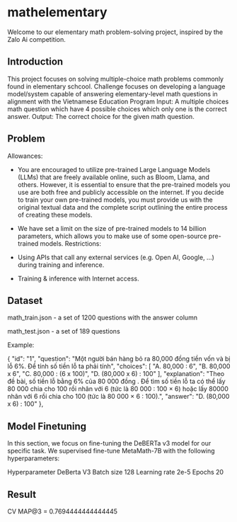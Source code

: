 # mathelementary
Welcome to our elementary math problem-solving project, inspired by the Zalo Ai competition.
## Introduction ##
This project focuses on solving multiple-choice math problems commonly found in elementary schcool. 
Challenge focuses on developing a language model/system capable of answering
elementary-level math questions in alignment with the Vietnamese Education Program
Input: A multiple choices math question which have 4 possible choices which only one is the
correct answer.
Output: The correct choice for the given math question.
## Problem ##

Allowances:
- You are encouraged to utilize pre-trained Large Language Models (LLMs) that are freely available
online, such as Bloom, Llama, and others. However, it is essential to ensure that the pre-trained models
you use are both free and publicly accessible on the internet. If you decide to train your own pre-trained
models, you must provide us with the original textual data and the complete script outlining the entire
process of creating these models.

- We have set a limit on the size of pre-trained models to 14 billion parameters, which allows you to make
use of some open-source pre-trained models.
Restrictions:
- Using APIs that call any external services (e.g. Open AI, Google, ...) during training and inference.
- Training & inference with Internet access.

## Dataset ##
math_train.json - a set of 1200 questions with the answer column

math_test.json - a set of 189 questions

Example:

{
         "id": "1",
         "question": "Một người bán hàng bỏ ra 80,000 đồng tiền vốn và bị lỗ 6%. Để tính số tiền lỗ ta phải tính",
         "choices": [
            "A. 80,000 : 6",
            "B. 80,000 x 6",
            "C. 80,000 : (6 x 100)",
            "D. (80,000 x 6) : 100"
         ],
         "explanation": "Theo đề bài, số tiền lỗ bằng 6% của 80 000 đồng . Để tìm số tiền lỗ ta có thể lấy 80 000 chia cho 100 rồi nhân với 6 (tức là 80 000 : 100 × 6) hoặc lấy 80000 nhân với 6 rồi chia cho 100 (tức là 80 000 × 6 : 100).",
         "answer": "D. (80,000 x 6) : 100"
      },
      

## Model Finetuning ## 
In this section, we focus on fine-tuning the DeBERTa v3 model for our specific task. 
We supervised fine-tune MetaMath-7B with the following hyperparameters:

Hyperparameter	DeBerta V3
Batch size	128
Learning rate	2e-5
Epochs	20

## Result ##

CV MAP@3 = 0.7694444444444445
